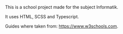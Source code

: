This is a school project made for the subject Informatik.

It uses HTML, SCSS and Typescript.

Guides where taken from: https://www.w3schools.com.
